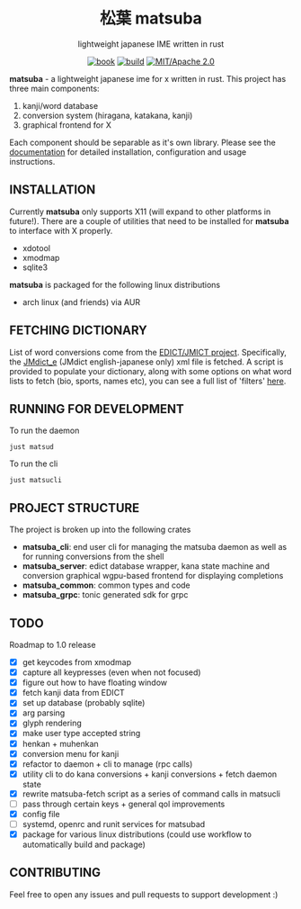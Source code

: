 <div align="center">

# 松葉 matsuba

lightweight japanese IME written in rust

[![book](https://img.shields.io/badge/book-website-orange)](https://mrpicklepinosaur.github.io/matsuba/)
[![build](https://github.com/MrPicklePinosaur/matsuba/workflows/Release/badge.svg)](https://github.com/MrPicklePinosaur/matsuba/actions)
[![MIT/Apache 2.0](https://img.shields.io/badge/license-MIT%2FApache-blue.svg)](#)

</div>

**matsuba** - a lightweight japanese ime for x written in rust. This project
has three main components:

1. kanji/word database
2. conversion system (hiragana, katakana, kanji)
3. graphical frontend for X

Each component should be separable as it's own library. Please see the
[documentation](https://mrpicklepinosaur.github.io/matsuba/) for
detailed installation, configuration and usage instructions.

## INSTALLATION

Currently **matsuba** only supports X11 (will expand to other platforms in
future!). There are a couple of utilities that need to be installed for
**matsuba** to interface with X properly.
- xdotool
- xmodmap
- sqlite3

**matsuba** is packaged for the following linux distributions
- arch linux (and friends) via AUR

## FETCHING DICTIONARY

List of word conversions come from the [EDICT/JMICT
project](https://www.edrdg.org/jmdict/edict.html). Specifically, the
[JMdict_e](http://ftp.edrdg.org/pub/Nihongo/JMdict_e.gz) (JMdict
english-japanese only) xml file is fetched. A script is provided to populate
your dictionary, along with some options on what word lists to fetch (bio,
sports, names etc), you can see a full list of 'filters'
[here](https://www.edrdg.org/jmdictdb/cgi-bin/edhelp.py?svc=jmdict&sid=#kw_fld).

## RUNNING FOR DEVELOPMENT
To run the daemon
```
just matsud
```

To run the cli
```
just matsucli
```

## PROJECT STRUCTURE

The project is broken up into the following crates
- **matsuba_cli**: end user cli for managing the matsuba daemon as well as for running conversions from the shell
- **matsuba_server**: edict database wrapper, kana state machine and conversion graphical wgpu-based frontend for displaying completions
- **matsuba_common**: common types and code
- **matsuba_grpc**: tonic generated sdk for grpc

## TODO

Roadmap to 1.0 release
- [x] get keycodes from xmodmap
- [x] capture all keypresses (even when not focused)
- [x] figure out how to have floating window
- [X] fetch kanji data from EDICT
- [X] set up database (probably sqlite)
- [X] arg parsing
- [x] glyph rendering
- [x] make user type accepted string
- [x] henkan + muhenkan
- [x] conversion menu for kanji
- [x] refactor to daemon + cli to manage (rpc calls)
- [x] utility cli to do kana conversions + kanji conversions + fetch daemon state
- [x] rewrite matsuba-fetch script as a series of command calls in matsucli
- [ ] pass through certain keys + general qol improvements
- [x] config file
- [ ] systemd, openrc and runit services for matsubad
- [x] package for various linux distributions (could use workflow to automatically build and package)

## CONTRIBUTING

Feel free to open any issues and pull requests to support development :)


